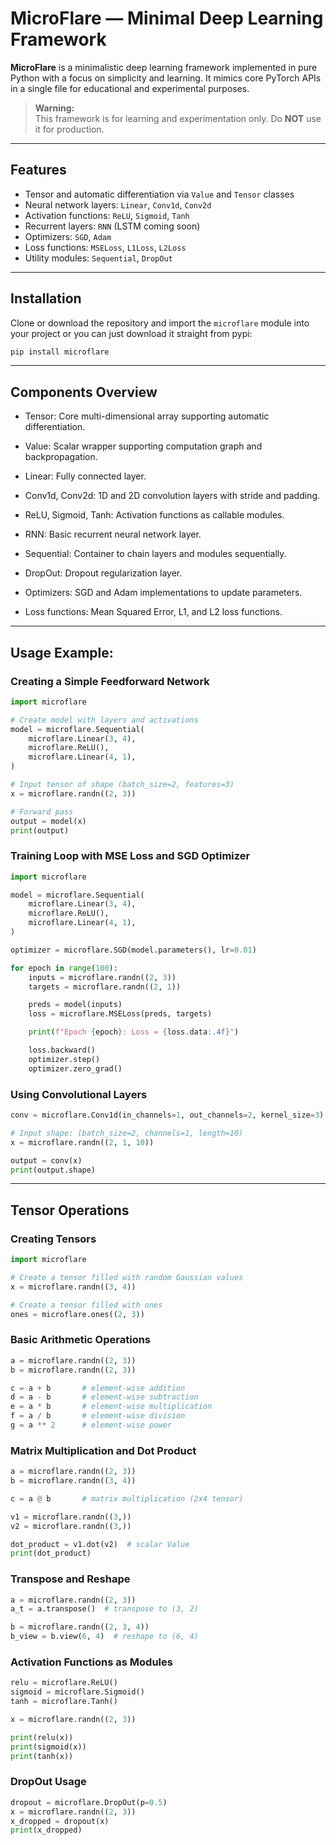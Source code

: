 # MicroFlare — Minimal Deep Learning Framework

**MicroFlare** is a minimalistic deep learning framework implemented in pure Python with a focus on simplicity and learning. It mimics core PyTorch APIs in a single file for educational and experimental purposes.

> **Warning:**  
> This framework is for learning and experimentation only. Do **NOT** use it for production.

---

## Features

- Tensor and automatic differentiation via `Value` and `Tensor` classes  
- Neural network layers: `Linear`, `Conv1d`, `Conv2d`  
- Activation functions: `ReLU`, `Sigmoid`, `Tanh`  
- Recurrent layers: `RNN` (LSTM coming soon)  
- Optimizers: `SGD`, `Adam`  
- Loss functions: `MSELoss`, `L1Loss`, `L2Loss`  
- Utility modules: `Sequential`, `DropOut`  

---

## Installation

Clone or download the repository and import the `microflare` module into your project or you can just download it straight from pypi:

```bash
pip install microflare
```
----
## Components Overview

- Tensor: Core multi-dimensional array supporting automatic differentiation.

- Value: Scalar wrapper supporting computation graph and backpropagation.

- Linear: Fully connected layer.

- Conv1d, Conv2d: 1D and 2D convolution layers with stride and padding.

- ReLU, Sigmoid, Tanh: Activation functions as callable modules.

- RNN: Basic recurrent neural network layer.

- Sequential: Container to chain layers and modules sequentially.

- DropOut: Dropout regularization layer.

- Optimizers: SGD and Adam implementations to update parameters.

- Loss functions: Mean Squared Error, L1, and L2 loss functions.
----
## Usage Example:
### Creating a Simple Feedforward Network
```python
import microflare

# Create model with layers and activations
model = microflare.Sequential(
    microflare.Linear(3, 4),
    microflare.ReLU(),
    microflare.Linear(4, 1),
)

# Input tensor of shape (batch_size=2, features=3)
x = microflare.randn((2, 3))

# Forward pass
output = model(x)
print(output)
```
### Training Loop with MSE Loss and SGD Optimizer
```python
import microflare

model = microflare.Sequential(
    microflare.Linear(3, 4),
    microflare.ReLU(),
    microflare.Linear(4, 1),
)

optimizer = microflare.SGD(model.parameters(), lr=0.01)

for epoch in range(100):
    inputs = microflare.randn((2, 3))
    targets = microflare.randn((2, 1))

    preds = model(inputs)
    loss = microflare.MSELoss(preds, targets)

    print(f"Epoch {epoch}: Loss = {loss.data:.4f}")

    loss.backward()
    optimizer.step()
    optimizer.zero_grad()
```
### Using Convolutional Layers
```python
conv = microflare.Conv1d(in_channels=1, out_channels=2, kernel_size=3)

# Input shape: (batch_size=2, channels=1, length=10)
x = microflare.randn((2, 1, 10))

output = conv(x)
print(output.shape)
```
----- 
## Tensor Operations
### Creating Tensors
```python
import microflare

# Create a tensor filled with random Gaussian values
x = microflare.randn((3, 4))

# Create a tensor filled with ones
ones = microflare.ones((2, 3))
```
### Basic Arithmetic Operations
```python
a = microflare.randn((2, 3))
b = microflare.randn((2, 3))

c = a + b       # element-wise addition
d = a - b       # element-wise subtraction
e = a * b       # element-wise multiplication
f = a / b       # element-wise division
g = a ** 2      # element-wise power
```
### Matrix Multiplication and Dot Product
```python
a = microflare.randn((2, 3))
b = microflare.randn((3, 4))

c = a @ b       # matrix multiplication (2x4 tensor)

v1 = microflare.randn((3,))
v2 = microflare.randn((3,))

dot_product = v1.dot(v2)  # scalar Value
print(dot_product)
```
### Transpose and Reshape
```python
a = microflare.randn((2, 3))
a_t = a.transpose()  # transpose to (3, 2)

b = microflare.randn((2, 3, 4))
b_view = b.view(6, 4)  # reshape to (6, 4)
```
### Activation Functions as Modules
```python
relu = microflare.ReLU()
sigmoid = microflare.Sigmoid()
tanh = microflare.Tanh()

x = microflare.randn((2, 3))

print(relu(x))
print(sigmoid(x))
print(tanh(x))
```
### DropOut Usage
```python
dropout = microflare.DropOut(p=0.5)
x = microflare.randn((2, 3))
x_dropped = dropout(x)
print(x_dropped)
```